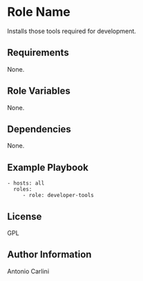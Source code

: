 Role Name
=========

Installs those tools required for development.

Requirements
------------

None.

Role Variables
--------------

None.

Dependencies
------------

None.

Example Playbook
----------------

    - hosts: all
      roles:
         - role: developer-tools

License
-------

GPL

Author Information
------------------

Antonio Carlini
